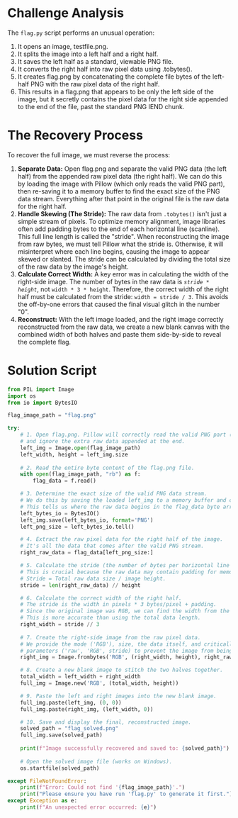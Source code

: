 # Challenge Analysis

The `flag.py` script performs an unusual operation:

1. It opens an image, testfile.png.
2. It splits the image into a left half and a right half.
3. It saves the left half as a standard, viewable PNG file.
4. It converts the right half into raw pixel data using .tobytes().
5. It creates flag.png by concatenating the complete file bytes of the left-half PNG with the raw pixel data of the right half.
6. This results in a flag.png that appears to be only the left side of the image, but it secretly contains the pixel data for the right side appended to the end of the file, past the standard PNG IEND chunk.

# The Recovery Process

To recover the full image, we must reverse the process:

1. **Separate Data:** Open flag.png and separate the valid PNG data (the left half) from the appended raw pixel data (the right half). We can do this by loading the image with Pillow (which only reads the valid PNG part), then re-saving it to a memory buffer to find the exact size of the PNG data stream. Everything after that point in the original file is the raw data for the right half.
2. **Handle Skewing (The Stride):** The raw data from `.tobytes()` isn't just a simple stream of pixels. To optimize memory alignment, image libraries often add padding bytes to the end of each horizontal line (scanline). This full line length is called the "stride". When reconstructing the image from raw bytes, we must tell Pillow what the stride is. Otherwise, it will misinterpret where each line begins, causing the image to appear skewed or slanted. The stride can be calculated by dividing the total size of the raw data by the image's height.
3. **Calculate Correct Width:** A key error was in calculating the width of the right-side image. The number of bytes in the raw data is *`stride * height`*, not `width * 3 * height`. Therefore, the correct width of the right half must be calculated from the stride: `width = stride / 3`. This avoids the off-by-one errors that caused the final visual glitch in the number "0".
4. **Reconstruct:** With the left image loaded, and the right image correctly reconstructed from the raw data, we create a new blank canvas with the combined width of both halves and paste them side-by-side to reveal the complete flag.

# Solution Script
```python
from PIL import Image
import os
from io import BytesIO

flag_image_path = "flag.png"

try:
    # 1. Open flag.png. Pillow will correctly read the valid PNG part (the left half)
    # and ignore the extra raw data appended at the end.
    left_img = Image.open(flag_image_path)
    left_width, height = left_img.size
    
    # 2. Read the entire byte content of the flag.png file.
    with open(flag_image_path, "rb") as f:
        flag_data = f.read()

    # 3. Determine the exact size of the valid PNG data stream.
    # We do this by saving the loaded left_img to a memory buffer and checking its size.
    # This tells us where the raw data begins in the flag_data byte array.
    left_bytes_io = BytesIO()
    left_img.save(left_bytes_io, format='PNG')
    left_png_size = left_bytes_io.tell()

    # 4. Extract the raw pixel data for the right half of the image.
    # It's all the data that comes after the valid PNG stream.
    right_raw_data = flag_data[left_png_size:]

    # 5. Calculate the stride (the number of bytes per horizontal line in the raw data).
    # This is crucial because the raw data may contain padding for memory alignment.
    # Stride = Total raw data size / image height.
    stride = len(right_raw_data) // height

    # 6. Calculate the correct width of the right half.
    # The stride is the width in pixels * 3 bytes/pixel + padding.
    # Since the original image was RGB, we can find the width from the stride.
    # This is more accurate than using the total data length.
    right_width = stride // 3
    
    # 7. Create the right-side image from the raw pixel data.
    # We provide the mode ('RGB'), size, the data itself, and critically, the decoder
    # parameters ('raw', 'RGB', stride) to prevent the image from being skewed.
    right_img = Image.frombytes('RGB', (right_width, height), right_raw_data, 'raw', 'RGB', stride)

    # 8. Create a new blank image to stitch the two halves together.
    total_width = left_width + right_width
    full_img = Image.new('RGB', (total_width, height))

    # 9. Paste the left and right images into the new blank image.
    full_img.paste(left_img, (0, 0))
    full_img.paste(right_img, (left_width, 0))

    # 10. Save and display the final, reconstructed image.
    solved_path = "flag_solved.png"
    full_img.save(solved_path)
    
    print(f"Image successfully recovered and saved to: {solved_path}")
    
    # Open the solved image file (works on Windows).
    os.startfile(solved_path)

except FileNotFoundError:
    print(f"Error: Could not find '{flag_image_path}'.")
    print("Please ensure you have run 'flag.py' to generate it first.")
except Exception as e:
    print(f"An unexpected error occurred: {e}")
```
